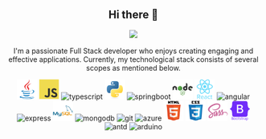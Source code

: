 <h2 align="center">Hi there 👋</h2>
<div align="center">
    <img src="https://media.tenor.com/QVC1Nmb9TwUAAAAi/coding.gif" height = "200" weight = "200">
</div>

<p align="center">
I'm a passionate Full Stack developer who enjoys creating engaging and effective applications. Currently, my technological stack consists of several scopes as mentioned below.
</p>

<p align="center"> 
<a> <img src="https://raw.githubusercontent.com/devicons/devicon/master/icons/java/java-original.svg" alt="java" width="40" height="40"/> </a> 
<a> <img src="https://raw.githubusercontent.com/devicons/devicon/master/icons/javascript/javascript-original.svg" alt="javascript" width="40" height="40"/> </a> 
<a> <img src="https://github.com/Sanduni-Abeysinghe/Sanduni-Abeysinghe/assets/161240157/85ff3357-b344-47ba-9d6c-2e1d1899f48e" alt="typescript" width="40" height="40"/> </a> 
<a> <img src="https://raw.githubusercontent.com/devicons/devicon/master/icons/python/python-original.svg" alt="python" width="40" height="40"/> </a> 
<a> <img src="https://github.com/Sanduni-Abeysinghe/Sanduni-Abeysinghe/assets/161240157/a5a6313c-8da8-4347-9b11-8fb5fc53fae9" alt="springboot" width="45" height="40"/> </a> 
<a> <img src="https://raw.githubusercontent.com/devicons/devicon/master/icons/nodejs/nodejs-original-wordmark.svg" alt="nodejs" width="40" height="40"/> </a> 
<a> <img src="https://raw.githubusercontent.com/devicons/devicon/master/icons/react/react-original-wordmark.svg" alt="react" width="40" height="40"/> </a> 
<a> <img src="https://github.com/Sanduni-Abeysinghe/Sanduni-Abeysinghe/assets/161240157/fac18f44-1abe-45c5-ab06-4e5a45fda0bd" alt="angular" width="40" height="40"/> </a> 
<a> <img src="https://github.com/Sanduni-Abeysinghe/Sanduni-Abeysinghe/assets/161240157/805662cd-a518-46b8-84a1-458432a6a43a" alt="express" width="40" height="40"/> </a> 
<a> <img src="https://raw.githubusercontent.com/devicons/devicon/master/icons/mysql/mysql-original-wordmark.svg" alt="mysql" width="40" height="40"/> </a>
<a> <img src="https://github.com/Sanduni-Abeysinghe/Sanduni-Abeysinghe/assets/161240157/730d4d5b-5344-47bc-b2e7-c957265ff8f5" alt="mongodb" width="40" height="40"/> </a>
<a> <img src="https://www.vectorlogo.zone/logos/git-scm/git-scm-icon.svg" alt="git" width="40" height="40"/> </a>
<a> <img src="https://github.com/Sanduni-Abeysinghe/Sanduni-Abeysinghe/assets/161240157/96fb3124-bc2d-4ee7-b18d-0a5c5561e4d1" alt="azure" width="40" height="40"/> </a>
<a> <img src="https://raw.githubusercontent.com/devicons/devicon/master/icons/html5/html5-original-wordmark.svg" alt="html5" width="40" height="40"/> </a>
<a> <img src="https://raw.githubusercontent.com/devicons/devicon/master/icons/css3/css3-original-wordmark.svg" alt="css3" width="40" height="40"/> </a>
<a> <img src="https://raw.githubusercontent.com/devicons/devicon/master/icons/sass/sass-original.svg" alt="sass" width="40" height="40"/> </a> 
<a> <img src="https://raw.githubusercontent.com/devicons/devicon/master/icons/bootstrap/bootstrap-plain-wordmark.svg" alt="bootstrap" width="40" height="40"/> </a> 
<a> <img src="https://github.com/Sanduni-Abeysinghe/Sanduni-Abeysinghe/assets/161240157/b4e9c39d-ac04-4fd8-84ef-93ac3e18964b" alt="antd" width="40" height="40"/> </a> 
<a> <img src="https://cdn.worldvectorlogo.com/logos/arduino-1.svg" alt="arduino" width="40" height="40"/> </a> 
</p>

